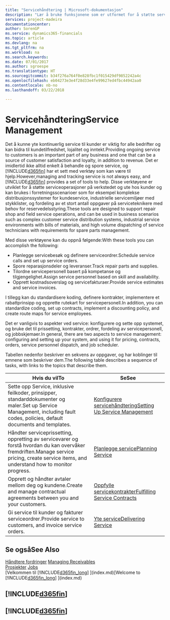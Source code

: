 ```yaml
---
title: "Servicehåndtering | Microsoft-dokumentasjon"
description: "Lær å bruke funksjonene som er utformet for å støtte serviceoperasjoner på verkstedet og ute hos kunder."
services: project-madeira
documentationcenter: 
author: SorenGP
ms.service: dynamics365-financials
ms.topic: article
ms.devlang: na
ms.tgt_pltfrm: na
ms.workload: na
ms.search.keywords: 
ms.date: 07/01/2017
ms.author: sgroespe
ms.translationtype: HT
ms.sourcegitcommit: b34f276a764f0e828fbc1f015429df9852242a4c
ms.openlocfilehash: eb04273e3e4f28d33e4fe99627ed4fbc44942aa0
ms.contentlocale: nb-no
ms.lasthandoff: 03/22/2018

---
```

# <a name="service-management"></a><span data-ttu-id="6cd32-103">Servicehåndtering</span><span class="sxs-lookup"><span data-stu-id="6cd32-103">Service Management</span></span>
<span data-ttu-id="6cd32-104">Det å kunne yte kontinuerlig service til kunder er viktig for alle bedrifter og kan bidra til kundetilfredshet, lojalitet og inntekt.</span><span class="sxs-lookup"><span data-stu-id="6cd32-104">Providing ongoing service to customers is an important part of any business and one that can be a source of customer satisfaction and loyalty, in addition to revenue.</span></span> <span data-ttu-id="6cd32-105">Det er imidlertid ikke alltid enkelt å behandle og spore service, og [!INCLUDE[d365fin](includes/d365fin_md.md)] har et sett med verktøy som kan være til hjelp.</span><span class="sxs-lookup"><span data-stu-id="6cd32-105">However,managing and tracking service is not always easy, and [!INCLUDE[d365fin](includes/d365fin_md.md)] provides a set of tools to help.</span></span> <span data-ttu-id="6cd32-106">Disse verktøyene er utviklet for å støtte serviceoperasjoner på verkstedet og ute hos kunder og kan brukes i forretningsscenarioer som for eksempel komplekse distribusjonssystemer for kundeservice, industrielle servicemiljøer med stykklister, og fordeling av et stort antall oppgaver på serviceteknikere med behov for reservedelsstyring.</span><span class="sxs-lookup"><span data-stu-id="6cd32-106">These tools are designed to support repair shop and field service operations, and can be used in business scenarios such as complex customer service distribution systems, industrial service environments with bills of materials, and high volume dispatching of service technicians with requirements for spare parts management.</span></span>  

 <span data-ttu-id="6cd32-107">Med disse verktøyene kan du oppnå følgende:</span><span class="sxs-lookup"><span data-stu-id="6cd32-107">With these tools you can accomplish the following:</span></span>  

* <span data-ttu-id="6cd32-108">Planlegge servicebesøk og definere serviceordrer.</span><span class="sxs-lookup"><span data-stu-id="6cd32-108">Schedule service calls and set up service orders.</span></span>  
* <span data-ttu-id="6cd32-109">Spore reparasjonsdeler og leveranser.</span><span class="sxs-lookup"><span data-stu-id="6cd32-109">Track repair parts and supplies.</span></span>  
* <span data-ttu-id="6cd32-110">Tilordne servicepersonell basert på kompetanse og tilgjengelighet.</span><span class="sxs-lookup"><span data-stu-id="6cd32-110">Assign service personnel based on skill and availability.</span></span>  
* <span data-ttu-id="6cd32-111">Opprett kostnadsoverslag og servicefakturaer.</span><span class="sxs-lookup"><span data-stu-id="6cd32-111">Provide service estimates and service invoices.</span></span>  

<span data-ttu-id="6cd32-112">I tillegg kan du standardisere koding, definere kontrakter, implementere et rabattprinsipp og opprette rutekart for servicepersonell.</span><span class="sxs-lookup"><span data-stu-id="6cd32-112">In addition, you can standardize coding, set up contracts, implement a discounting policy, and create route maps for service employees.</span></span>  

<span data-ttu-id="6cd32-113">Det er vanligvis to aspekter ved service: konfigurere og sette opp systemet, og bruke det til prissetting, kontrakter, ordrer, fordeling av servicepersonell, og jobbskjemaer.</span><span class="sxs-lookup"><span data-stu-id="6cd32-113">In general, there are two aspects to service management: configuring and setting up your system, and using it for pricing, contracts, orders, service personnel dispatch, and job scheduler.</span></span>  

<span data-ttu-id="6cd32-114">Tabellen nedenfor beskriver en sekvens av oppgaver, og har koblinger til emnene som beskriver dem.</span><span class="sxs-lookup"><span data-stu-id="6cd32-114">The following table describes a sequence of tasks, with links to the topics that describe them.</span></span>   

|<span data-ttu-id="6cd32-115">**Hvis du vil**</span><span class="sxs-lookup"><span data-stu-id="6cd32-115">**To**</span></span>|<span data-ttu-id="6cd32-116">**Se**</span><span class="sxs-lookup"><span data-stu-id="6cd32-116">**See**</span></span>|  
|------------|-------------|  
|<span data-ttu-id="6cd32-117">Sette opp Service, inklusive feilkoder, prinsipper, standarddokumenter og maler.</span><span class="sxs-lookup"><span data-stu-id="6cd32-117">Set up Service Management, including fault codes, policies, default documents and templates.</span></span>|[<span data-ttu-id="6cd32-118">Konfigurere servicehåndtering</span><span class="sxs-lookup"><span data-stu-id="6cd32-118">Setting Up Service Management</span></span>](service-setup-service.md)|  
|<span data-ttu-id="6cd32-119">Håndter serviceprissetting, oppretting av servicevarer og forstå hvordan du kan overvåker fremdriften.</span><span class="sxs-lookup"><span data-stu-id="6cd32-119">Manage service pricing, create service items, and understand how to monitor progress.</span></span>|[<span data-ttu-id="6cd32-120">Planlegge service</span><span class="sxs-lookup"><span data-stu-id="6cd32-120">Planning Service</span></span>](service-plan-service.md)|  
|<span data-ttu-id="6cd32-121">Opprett og håndter avtaler mellom deg og kundene.</span><span class="sxs-lookup"><span data-stu-id="6cd32-121">Create and manage contractual agreements between you and your customers.</span></span>|[<span data-ttu-id="6cd32-122">Oppfylle servicekontrakter</span><span class="sxs-lookup"><span data-stu-id="6cd32-122">Fulfilling Service Contracts</span></span>](service-fulfill-service-contracts.md)|  
|<span data-ttu-id="6cd32-123">Gi service til kunder og fakturer serviceordrer.</span><span class="sxs-lookup"><span data-stu-id="6cd32-123">Provide service to customers, and invoice service orders.</span></span>|[<span data-ttu-id="6cd32-124">Yte service</span><span class="sxs-lookup"><span data-stu-id="6cd32-124">Delivering Service</span></span>](service-deliver-service.md)|  

## <a name="see-also"></a><span data-ttu-id="6cd32-125">Se også</span><span class="sxs-lookup"><span data-stu-id="6cd32-125">See Also</span></span>  
<span data-ttu-id="6cd32-126">[Håndtere fordringer](receivables-manage-receivables.md) </span><span class="sxs-lookup"><span data-stu-id="6cd32-126">[Managing Receivables](receivables-manage-receivables.md) </span></span>  
<span data-ttu-id="6cd32-127">[Prosjekter](projects-how-create-jobs.md) </span><span class="sxs-lookup"><span data-stu-id="6cd32-127">[Jobs](projects-how-create-jobs.md) </span></span>  
<span data-ttu-id="6cd32-128">[Velkommen til [!INCLUDE[d365fin_long](includes/d365fin_long_md.md)] ](index.md)</span><span class="sxs-lookup"><span data-stu-id="6cd32-128">[Welcome to [!INCLUDE[d365fin_long](includes/d365fin_long_md.md)] ](index.md)</span></span>

## [!INCLUDE[d365fin](includes/free_trial_md.md)]  
## [!INCLUDE[d365fin](includes/training_link_md.md)]

